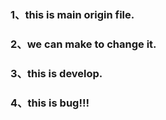 ### 1、this is main origin file.
### 2、we can make to change it.
### 3、this is develop.
### 4、this is bug!!!
